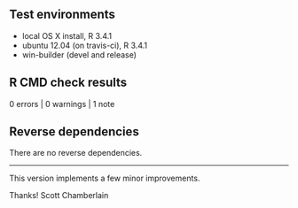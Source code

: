 ## Test environments

* local OS X install, R 3.4.1
* ubuntu 12.04 (on travis-ci), R 3.4.1
* win-builder (devel and release)

## R CMD check results

0 errors | 0 warnings | 1 note

## Reverse dependencies

There are no reverse dependencies.

---

This version implements a few minor improvements.

Thanks!
Scott Chamberlain
